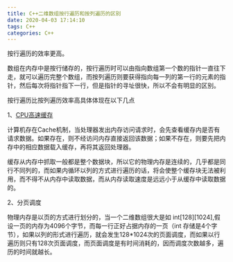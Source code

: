 ```yaml
---
title: C++二维数组按行遍历和按列遍历的区别
date: 2020-04-03 17:14:10
tags: C++
categories: C++
---
```

按行遍历的效率更高。

数组在内存中是按行储存的，按行遍历时可以由指向数组第一个数的指针一直往下走，就可以遍历完整个数组，而按列遍历则要获得指向每一列的第一行的元素的指针，然后每次将指针指下一行，但是指针的寻址很快，所以不会有明显的区别。
<!--more-->

按行遍历比按列遍历效率高具体体现在以下几点

1、[CPU高速缓存](https://zh.wikipedia.org/wiki/CPU%E7%BC%93%E5%AD%98)

计算机存在Cache机制，当处理器发出内存访问请求时，会先查看缓存内是否有请求数据。如果存在，则不经访问内存直接返回该数据；如果不存在，则要先把内存中的相应数据载入缓存，再将其返回处理器。

缓存从内存中抓取一般都是整个数据块，所以它的物理内存是连续的，几乎都是同行不同列的，而如果内循环以列的方式进行遍历的话，将会使整个缓存块无法被利用，而不得不从内存中读取数据，而从内存读取速度是远远小于从缓存中读取数据的。

2、分页调度

物理内存是以页的方式进行划分的，当一个二维数组很大是如 int[128][1024],假设一页的内存为4096个字节，而每一行正好占据内存的一页（int 存储是4个字节），如果以列的形式进行遍历，就会发生128*1024次的页面调度，而如果以行遍历则只有128次页面调度，而页面调度是有时间消耗的，因而调度次数越多，遍历的时间就越长。